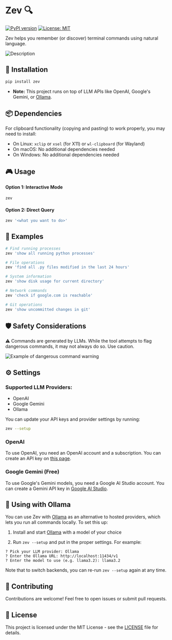 # Zev 🔍

[![PyPI version](https://badge.fury.io/py/zev.svg)](https://badge.fury.io/py/zev)
[![License: MIT](https://img.shields.io/badge/License-MIT-yellow.svg)](https://opensource.org/licenses/MIT)

Zev helps you remember (or discover) terminal commands using natural language.

![Description](./.github/demo.gif)

## 🔧 Installation

```bash
pip install zev
```

- **Note:** This project runs on top of LLM APIs like OpenAI, Google's Gemini, or [Ollama](https://ollama.com/).

## 📦 Dependencies

For clipboard functionality (copying and pasting) to work properly, you may need to install:

- On Linux: `xclip` or `xsel` (for X11) or `wl-clipboard` (for Wayland)
- On macOS: No additional dependencies needed
- On Windows: No additional dependencies needed

## 🎮 Usage

#### Option 1: Interactive Mode

```bash
zev
```

#### Option 2: Direct Query

```bash
zev '<what you want to do>'
```

## 📝 Examples

```bash
# Find running processes
zev 'show all running python processes'

# File operations
zev 'find all .py files modified in the last 24 hours'

# System information
zev 'show disk usage for current directory'

# Network commands
zev 'check if google.com is reachable'

# Git operations
zev 'show uncommitted changes in git'
```

## 🛡️ Safety Considerations

⚠️ Commands are generated by LLMs. While the tool attempts to flag dangerous commands, it may not always do so. Use caution.

![Example of dangerous command warning](./.github/dangerous_example.png)

## ⚙️ Settings

### **Supported LLM Providers:**

- OpenAI
- Google Gemini
- Ollama

You can update your API keys and provider settings by running:

```bash
zev --setup
```

### OpenAI

To use OpenAI, you need an OpenAI account and a subscription. You can create an API key on [this page](https://platform.openai.com/settings/organization/api-keys).

### Google Gemini (Free)

To use Google's Gemini models, you need a Google AI Studio account. You can create a Gemini API key in [Google AI Studio](https://aistudio.google.com/).

## 🐪 Using with Ollama

You can use Zev with [Ollama](https://ollama.ai/) as an alternative to hosted providers, which lets you run all commands locally. To set this up:

1. Install and start [Ollama](https://ollama.com/) with a model of your choice

2. Run `zev --setup` and put in the proper settings. For example:

```
? Pick your LLM provider: Ollama
? Enter the Ollama URL: http://localhost:11434/v1
? Enter the model to use (e.g. llama3.2): llama3.2
```

Note that to switch backends, you can re-run `zev --setup` again at any time.

## 🤝 Contributing

Contributions are welcome! Feel free to open issues or submit pull requests.

## 📄 License

This project is licensed under the MIT License - see the [LICENSE](LICENSE) file for details.
